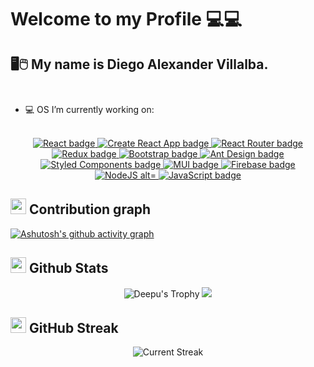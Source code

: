 
# Welcome to my Profile 💻💻

## 🖥️🖱️ My name is Diego Alexander Villalba. </br></br>


- 💻 OS  I’m currently working on:</br></br>

<div align="center">
  <a target="_blank" href="https://reactjs.org/">
    <img title="React" alt="React badge" src="https://img.shields.io/badge/18.2.0-React-61DAFB?style&logo=react" />
  </a>
  <a target="_blank" href="https://reactjs.org/">
    <img title="Create React App" alt="Create React App badge" src="https://img.shields.io/badge/18.2.0-Create%20React%20App-09D3AC?style&logo=create-react-app" />
  </a>
  <a target="_blank" href="https://reactrouter.com/">
    <img title="React Router" alt="React Router badge" src="https://img.shields.io/badge/6.3.0-React%20Router-CA4245?style&logo=react-router" />
  </a>
  <a target="_blank" href="https://redux.js.org/">
    <img title="Redux" alt="Redux badge" src="https://img.shields.io/badge/8.0.2-Redux-764ABC?style&logo=redux" />
  </a>
  <a target="_blank" href="https://getbootstrap.com/">
    <img title="Bootstrap" alt="Bootstrap badge" src="https://img.shields.io/badge/v.5.1-Bootstrap-7952B3?style&logo=bootstrap" />
  </a>
  <a target="_blank" href="https://ant.design/">
    <img title="Ant Design" alt="Ant Design badge" src="https://img.shields.io/badge/4.21.5-Ant%20Design-0170FE?style&logo=ant-design" />
  </a>
  <a target="_blank" href="https://styled-components.com/">
    <img title="Styled Components" alt="Styled Components badge" src="https://img.shields.io/badge/5.3.5-Styled%20Components-DB7093?style&logo=styled-components" />
  </a>
  <a target="_blank" href="https://mui.com/">
    <img title="Material UI" alt="MUI badge" src="https://img.shields.io/badge/5.3.5-MUI-007FFF?style&logo=mui" />
  </a>
  <a target="_blank" href="https://firebase.google.com/">
    <img title="Firebase" alt="Firebase badge" src="https://img.shields.io/badge/9.9.0-Firebase-FFCA28?style&logo=firebase" />
  </a>
  <a target="_blank" href="https://nodejs.org">
    <img title="NodeJS alt="NodeJS badge" src="https://img.shields.io/badge/18.6.0-NodeJS-339933?style&logo=node.js" />
  </a>
  <a target="_blank" href="https://www.javascript.com/">
    <img title="JavaScript" alt="JavaScript badge" src="https://img.shields.io/badge/ES6-JavaScript-FFCA28?style&logo=javascript" />
   </a>
  </div>
  

  ## <img src="https://cdn.dribbble.com/users/3052691/screenshots/6178918/coding.gif" width="25" /> <b>Contribution graph</b>
  
[![Ashutosh's github activity graph](https://activity-graph.herokuapp.com/graph?username=Villalbad10&theme=react-dark)](https://github.com/ashutosh00710/github-readme-activity-graph)

## <img src="https://i0.wp.com/codemyui.com/wp-content/uploads/2017/03/hero-section-animation.gif?fit=880%2C440&ssl=1" width="25"> <b>Github Stats</b>

 <div align="center">   
  
![Deepu's Trophy](https://github-profile-trophy.vercel.app/?username=Villalbad10&theme=algolia&column=4&no-frame=true)
     <img src="https://github-readme-stats.vercel.app/api/top-langs/?username=Villalbad10&theme=algolia&layout=compact)](https://github.com/Villalbad10/github-readme-stats"/>
 
  </div>
   
## <img src="https://cdn.dribbble.com/users/3052691/screenshots/6178918/coding.gif" width="25"> <b>GitHub Streak</b> 

<p align="center"> <img alt="Current Streak" src="https://github-readme-streak-stats.herokuapp.com/?user=Villalbad10&theme=dark" /> </p>
  
